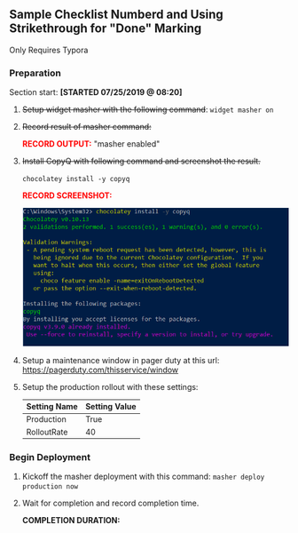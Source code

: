 ## Sample Checklist Numberd and Using Strikethrough for "Done" Marking

Only Requires Typora

### Preparation

Section start: **[STARTED 07/25/2019 @ 08:20]**

1. ~~Setup widget masher with the following command~~:
   `widget masher on`

2. ~~Record result of masher command:~~

   <span style="color:red">**RECORD OUTPUT:**</span> "masher enabled"

3. ~~Install CopyQ with following command and screenshot the result.~~

   `chocolatey install -y copyq`

   <span style="color:red">**RECORD SCREENSHOT:**</span>

   ![1564057667184](1563976614625.png)

4. Setup a maintenance window in pager duty at this url: https://pagerduty.com/thisservice/window

5. Setup the production rollout with these settings:

   | Setting Name | Setting Value |
   | ------------ | ------------- |
   | Production   | True          |
   | RolloutRate  | 40            |

### Begin Deployment

1. Kickoff the masher deployment with this command:
   `masher deploy production now`

2. Wait for completion and record completion time.

   **COMPLETION DURATION:**
